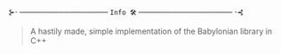 ⊱⋅ ──────────────── `Info 🛠️` ───────────────── ⋅⊰
> A hastily made, simple implementation of the Babylonian library in C++
